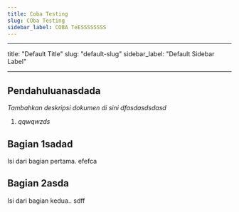```yaml
---
title: Coba Testing
slug: COba Testing
sidebar_label: COBA TeESSSSSSSS
---
```



- - -

title: "Default Title"
slug: "default-slug"
sidebar_label: "Default Sidebar Label"

- - -

## Pendahuluanasdada

*Tambahkan deskripsi dokumen di sini dfasdasdsdasd*



1. *qqwqwzds*

## Bagian 1sadad

Isi dari bagian pertama. efefca

## Bagian 2asda

Isi dari bagian kedua.. sdff
